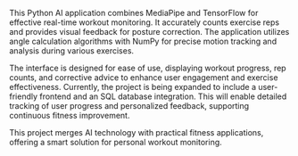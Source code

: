 This Python AI application combines MediaPipe and TensorFlow for effective real-time workout monitoring. It accurately counts exercise reps and provides visual feedback for posture correction. The application utilizes angle calculation algorithms with NumPy for precise motion tracking and analysis during various exercises.

The interface is designed for ease of use, displaying workout progress, rep counts, and corrective advice to enhance user engagement and exercise effectiveness. Currently, the project is being expanded to include a user-friendly frontend and an SQL database integration. This will enable detailed tracking of user progress and personalized feedback, supporting continuous fitness improvement.

This project merges AI technology with practical fitness applications, offering a smart solution for personal workout monitoring.

